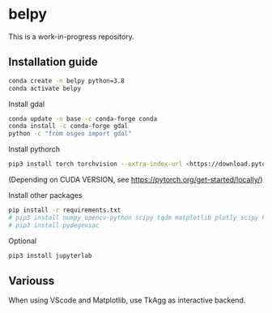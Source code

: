 # belpy

This is a work-in-progress repository.

## Installation guide

```bash
conda create -n belpy python=3.8
conda activate belpy
```

Install gdal

```bash
conda update -n base -c conda-forge conda
conda install -c conda-forge gdal
python -c "from osgeo import gdal"
```

Install pythorch

```bash
pip3 install torch torchvision --extra-index-url <https://download.pytorch.org/whl/cu116>
```

(Depending on CUDA VERSION, see <https://pytorch.org/get-started/locally/>)

Install other packages

```bash
pip install -r requirements.txt
# pip3 install numpy opencv-python scipy tqdm matplotlib plotly scipy h5py pycolmap open3d kornia gdown rasterio exifread easydict
# pip3 install pydegensac
```

Optional

```bash
pip3 install jupyterlab
```

## Variouss

When using VScode and Matplotlib, use TkAgg as interactive backend.

